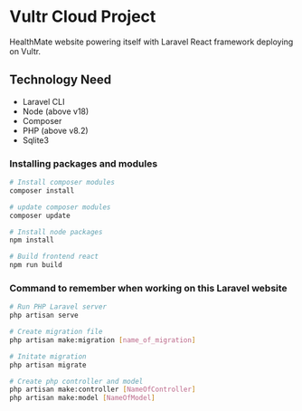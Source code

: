 # Vultr Cloud Project

HealthMate website powering itself with Laravel React framework deploying on Vultr.

## Technology Need 
- Laravel CLI 
- Node (above v18)
- Composer
- PHP (above v8.2)
- Sqlite3

### Installing packages and modules
```bash
# Install composer modules
composer install

# update composer modules
composer update

# Install node packages
npm install

# Build frontend react 
npm run build
```

### Command to remember when working on this Laravel website
```bash
# Run PHP Laravel server
php artisan serve

# Create migration file
php artisan make:migration [name_of_migration]

# Initate migration
php artisan migrate

# Create php controller and model
php artisan make:controller [NameOfController]
php artisan make:model [NameOfModel]
```